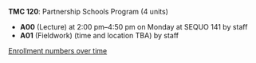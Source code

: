 **TMC 120**: Partnership Schools Program (4 units)

- **A00** (Lecture) at 2:00 pm–4:50 pm on Monday at SEQUO 141 by staff
- **A01** (Fieldwork) (time and location TBA) by staff

[Enrollment numbers over time](./TMC120.tsv)

